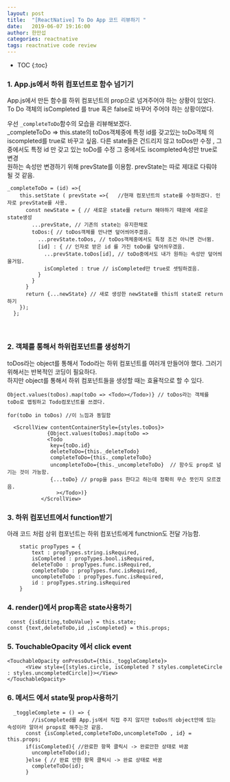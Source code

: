 ```yaml
---
layout: post
title:  "[ReactNative] To Do App 코드 리뷰하기 "
date:   2019-06-07 19:16:00
author: 한만섭
categories: reactnative
tags: reactnative code review
---
```


* TOC
{:toc}


### 1. App.js에서 하위 컴포넌트로 함수 넘기기 

App.js에서 만든 함수를 하위 컴포넌트의 prop으로 넘겨주어야 하는 상황이 있었다.  
To Do 객체의 isCompleted 를 true 혹은 false로 바꾸어 주어야 하는 상황이었다.  

우선 `_completeToDo`함수의 모습을 리뷰해보겠다.  
_completeToDo => this.state의 toDos객체중에 특정 id를 갖고있는 toDo객체 의 iscompleted를 true로 바꾸고 싶음.
다른 state들은 건드리지 않고 toDos만 수정 , 그 중에서도 특정 id 만 갖고 있는 toDo를 수정 그 중에서도 
iscompleted속성만 true로 변경  
원하는 속성만 변경하기 위해 prevState를 이용함. prevState는 따로 제대로 다뤄야 될 것 같음.  


```
_completeToDo = (id) =>{ 
    this.setState ( prevState =>{   //현재 컴포넌트의 state를 수정하겠다. 인자로 prevState를 사용.
      const newState = { // 새로운 state를 return 해야하기 때문에 새로운 state생성 
        ...prevState, // 기존의 state는 유지한채로 
        toDos:{ // toDos객체를 만나면 덮어씌어주겠음. 
          ...prevState.toDos, // toDos객체중에서도 특정 조건 아니면 건너뜀.
          [id] : { // 인자로 받은 id 를 가진 toDo를 덮어씌우겠음. 
            ...prevState.toDos[id], // toDo중에서도 내가 원하는 속성만 덮어씌울거임.
            isCompleted : true // isCompleted만 true로 셋팅하겠음. 
          }
        }
      }
      return {...newState} // 새로 생성한 newState를 this의 state로 return 하기 
    });
  };
```

　  

### 2. 객체를 통해서 하위컴포넌트를 생성하기 

toDos라는 object를 통해서 Todo라는 하위 컴포넌트를 여러개 만들어야 했다. 그러기 위해서는 반복적인 코딩이 필요하다.  
하지만 object를 통해서 하위 컴포넌트들을 생성할 때는 효율적으로 할 수 있다.  

```
Object.values(toDos).map(toDo => <Todo></Todo>)} // toDos라는 객체를 toDo로 맵핑하고 Todo컴포넌트를 쓰겠다.
```
```
for(toDo in toDos) //이 느낌과 동일함
```

```
  <ScrollView contentContainerStyle={styles.toDos}>
             {Object.values(toDos).map(toDo => 
             <Todo
              key={toDo.id}
              deleteToDo={this._deleteTodo}
              completeToDo={this._completeToDo}
              uncompleteToDo={this._uncompleteToDo}  // 함수도 prop로 넘기는 것이 가능함. 
              {...toDo} // prop을 pass 한다고 하는데 정확히 무슨 뜻인지 모르겠음. 
                ></Todo>)}
           </ScrollView>
```



### 3. 하위 컴포넌트에서 function받기 
아래 코드 처럼 상위 컴포넌트는 하위 컴포넌트에게 functnion도 전달 가능함.

```
    static propTypes = {
        text : propTypes.string.isRequired,
        isCompleted : propTypes.bool.isRequired,   
        deleteToDo : propTypes.func.isRequired,
        completeToDo : propTypes.func.isRequired,
        uncompleteToDo : propTypes.func.isRequired,
        id : propTypes.string.isRequired
    }
```

### 4. render()에서 prop혹은 state사용하기 

```
 const {isEditing,toDoValue} = this.state;
const {text,deleteToDo,id ,isCompleted} = this.props;
```

### 5. TouchableOpacity 에서 click event 

```
<TouchableOpacity onPressOut={this._toggleComplete}>
      <View style={[styles.circle, isCompleted ? styles.completeCircle : styles.uncompletedCircle]}></View>
</TouchableOpacity>
```

### 6. 메서드 에서 state및 prop사용하기 

```
  _toggleComplete = () => {
        //isCompleted를 App.js에서 직접 주지 않지만 toDos의 object안에 있는 속성이라 알아서 props로 해주는것 같음. 
      const {isCompleted,completeToDo,uncompleteToDo , id} = this.props; 
      if(isCompleted){ //완료한 항목 클릭시 -> 완료안한 상태로 바꿈
        uncompleteToDo(id);
      }else { // 완료 안한 항목 클릭시 -> 완료 상태로 바꿈 
        completeToDo(id); 
      }
```
